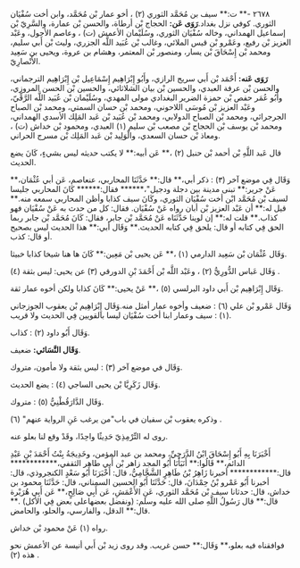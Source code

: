 ٢٦٧٨ -** ت:** سيف بن مُحَمَّد الثوري (٢) ، أخو عمار بْن مُحَمَّد، وابن أخت سُفْيَان الثوري. كوفي نزل بغداد.**رَوَى عَن:** الحجاج بْن أرطاة، والحسن بْن عمارة، والسَّرِيّ بْن إسماعيل الهمداني، وخاله سُفْيَان الثوري، وسُلَيْمان الأعمش (ت) ، وعاصم الأحول، وعَبْد العزيز بْن رفيع، وعَمْرو بْن قيس الملائي، وغالب بْن عُبَيد اللَّه الجزري، وليث بْن أَبي سليم، ومحمد بْن إِسْحَاقَ بْن يسار، ومنصور بْن المعتمر، وهشام بن عروة، ويحيى بن سَعِيد الأَنْصارِيّ.

**رَوَى عَنه:** أَحْمَد بْن أَبي سريج الرازي، وأَبُو إِبْرَاهِيم إِسْمَاعِيل بْن إِبْرَاهِيم الترجماني، والحسن بْن عرفة العبدي، والحسين بْن بيان الشلاثائي، والحسين بْن الحسن المروزي، وأَبُو عُمَر حفص بْن حمزة الضرير البغدادي مولى المهدي، وسُلَيْمان بْن عُبَيد اللَّه الرَّقِّيّ، وعَبْد العزيز بْن مُوسَى اللاحوني، ومحمد بْن حسان السمتي، ومحمد بْن الصباح الجرجرائي، ومحمد بْن الصباح الدولابي، ومحمد بْن عُبَيد بْن عَبد المَلِك الأسدي الهمداني، ومحمد بْن يوسف بْن الحجاج بْن مصعب بْن سليم (١) العبدي، ومحمود بْن خداش (ت) ، ومعاذ بْن حسان السعدي، والْوَلِيد بْن عَبد المَلِك بْن مسرج الحراني.

قال عَبد اللَّهِ بْن أحمد بْن حنبل (٢) ،** عَن أبيه:** لا يكتب حديثه ليس بشيءٍ، كَانَ يضع الحديث.

وَقَال فِي موضع آخر (٣) : ذكر أبي،** قال:** حَدَّثَنَا المحاربي، عنعاصم، عَن أبي عُثْمَان،** عَنْ جرير:** تبنى مدينة بين دجلة ودجيل"،****** فقال:****** كَانَ المحاربي جليسا لسيف بْن مُحَمَّد ابْن أخت سُفْيَان الثوري، وكَانَ سيف كذابا وأظن المحاربي سمعه منه.** قيل له:** أن عَبْد العزيز بْن أبان رواه عَنْ سُفْيَان. فقال: كل من حدث به عَنْ سُفْيَان فهو كذاب.** قلت له:** إن لوينا حَدَّثَنَاه عَنْ مُحَمَّد بْن جابر، فقال: كَانَ مُحَمَّد بْن جابر ربما الحق فِي كتابه أو قال: يلحق فِي كتابه الحديث.** وَقَال أبي:** هذا الحديث ليس بصحيح أو قال: كذب.

وَقَال عُثْمَان بْن سَعِيد الدارمي (١) ،** عَن يحيى بْن مَعِين:** كَانَ ها هنا شيخا كذابا خبيثا.

وَقَال عَباس الدُّورِيُّ (٢) ، وعَبْد اللَّه بْن أَحْمَدَ بْنِ الدورقي (٣) عن يحيى: ليس بثقة (٤) .

وَقَال إِبْرَاهِيم بْن أَبي داود البرلسي (٥) ،** عَنْ يحيى:** كَانَ كذابا ولكن أخوه عمار ثقة.

وَقَال عَمْرو بْن علي (٦) : ضعيف وأخوه عمار أمثل منه.وَقَال إِبْرَاهِيم بْن يعقوب الجوزجاني (١) : سيف وعمار ابنا أخت سُفْيَان ليسا بالقويين فِي الحديث ولا قريب.

وَقَال أَبُو داود (٢) : كذاب.

**وَقَال النَّسَائي:** ضعيف.

وَقَال في موضع آخر (٣) : ليس بثقة ولا مأمون، متروك.

وَقَال زَكَرِيَّا بْن يحيى الساجي (٤) : يضع الحديث.

وَقَال الدَّارَقُطْنِيُّ (٥) : متروك.

وذكره يعقوب بْن سفيان في باب"من يرغب عَنِ الرواية عنهم" (٦) .

روى له التِّرْمِذِيّ حَدِيثًا واحِدًا، وقَدْ وقع لنا بعلو عنه.

أَخْبَرَنَا بِهِ أَبُو إِسْحَاقَ ابْنُ الدَّرَجِيِّ، ومحمد بن عبد المؤمن، وخَدِيجَةُ بِنْتُ أَحْمَدَ بْنِ عَبْدِ الدائم،** قَالُوا:** أَنَبَأَنَا أَبُو المجد زاهر بْن أَبي طاهر الثقفي،************ قال:************ أخبرنا زَاهِرُ بْنُ طَاهِرٍ الشَّحَّامِيُّ، قال: أَخْبَرَنَا أَبُو سَعْدٍ الكنجروذي، قال: أخبرنا أَبُو عَمْرو بْنُ حِمْدَانَ، قال: حَدَّثَنَا أَبُو الحسين السمناني، قال: حَدَّثَنَا محمود بن خداش، قال: حدثانا سيف بْن مُحَمَّد الثوري، عَنِ الأَعْمَشِ، عَن أَبِي صَالِحٍ،** عَن أَبِي هُرَيْرة قال:** قال رَسُولُ اللَّهِ صلى الله عليه وسلم: (ونفضل بعضهاعلى بعض فِي الأكل) .** قال:** الدقل، والفارسي، والحلو، والحامض.

رواه (١) عَنْ محمود بْن خداش.

فوافقناه فيه بعلو،** وَقَال:** حسن غريب. وقد روى زيد بْن أَبي أنيسة عن الأعمش نحو هذه (٢) .